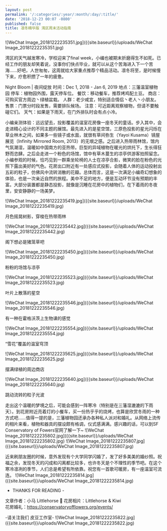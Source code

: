 ```yaml
---
layout: post
permalink: '/:categories/:year/:month/:day/:title/'
date: '2018-12-23 00:07 -0800'
published: false
title: 凛冬精华版 湾区周末活动指南
---
```

 
 ![WeChat Image_20181222235351.jpg]({{site.baseurl}}/uploads/WeChat Image_20181222235351.jpg)

 
湾区的天气越发寒冷，学校迎来了final week，小编也被期末折磨得生不如死。已经工作的朋友却笑着说，没事你们快点毕业，就可以从这个苦海进入下一个苦海……好吧，人世匆匆，这周就给大家重点推荐个精品活动。凛冬将至，是时候慢下来，疗愈积攒了一年的疲惫。 

Night Bloom | 夜间绽放 
时间：Dec 1, 2018 - Jan 6, 2019 
地点：三藩温室植物园 
停车：植物园外围，露天停车位。 
餐饮：移动餐车，推荐烤鸡配土豆。 
商店：可购买官方周边丶绿植盆栽。 
人群：老少咸宜，特别适合情侣丶老人丶小朋友。 
售票：门票分时段发售，需要排队候场。 
注意：可近距离观察植物，但请不要触碰它们。 
天气：如果是下雨天，在门外排队时会有点小冷。 
 
小编亲测体验：远远望去，投影覆盖的温室花房像一座冬天的童话。步入其中，会走进精心设计的不同主题的展馆。最先进入的是星空馆，三原色投影的星光闪烁在草业林木之间，如果多一些镜子或水面，就很有草间弥生（Yayoi Kusama）镜屋展览（Infinity Mirrored Room, 2013）的无垠之感。之后进入热带雨林馆，馆内气氛潮湿，温暖如中国南方的亚热带。巨型的异域植物在暖光的烘托下，生长得狂野而恣肆。之后会走进一个粉色的场馆，馆中有草木蔓生的凉亭供游客拍照留念。小编参观的时候，恰巧见到一群乘坐轮椅的人士在凉亭合影，微笑的脸在粉色的光照下露出美好的气色。花房出口附近有一处感应式投影，会随着人体的运动投射出五彩的粒子，仿佛风中流转消散的花瓣。总体而言，这是一次满足小编奇幻想象的体验，也是一次亲近自然的旅程。美中不足的地方，便是互动环节没有预期的丰富。大部分装置都是静态投影，就像是沉睡在花房中的植物们，在下着雨的冬夜里，安安静静的一场美梦。 

![WeChat Image_20181222235419.jpg]({{site.baseurl}}/uploads/WeChat Image_20181222235419.jpg)

月色摇晃树影，穿梭在热带雨林 
 
![WeChat Image_20181222235442.jpg]({{site.baseurl}}/uploads/WeChat Image_20181222235442.jpg)
 
阁下想必是猪笼草吧 
 
![WeChat Image_20181222235450.jpg]({{site.baseurl}}/uploads/WeChat Image_20181222235450.jpg)
 
 
粉粉的场馆与凉亭 
 
![WeChat Image_20181222235523.jpg]({{site.baseurl}}/uploads/WeChat Image_20181222235523.jpg)
 
叶片上散落的星空 
 
![WeChat Image_20181222235546.jpg]({{site.baseurl}}/uploads/WeChat Image_20181222235546.jpg)
 
有一种在霍格沃茨上生物课的感觉 
 
![WeChat Image_20181222235554.jpg]({{site.baseurl}}/uploads/WeChat Image_20181222235554.jpg)
 
“雪花”覆盖的温室穹顶 
 
 
![WeChat Image_20181222235625.jpg]({{site.baseurl}}/uploads/WeChat Image_20181222235625.jpg)

摆满绿植的周边商店 
 
 
![WeChat Image_20181222235640.jpg]({{site.baseurl}}/uploads/WeChat Image_20181222235640.jpg)
 
跳动流转的粒子光波 
 
走出这个温暖的梦境之后，可能会感到一阵寒冷（特别是在三藩湿漉漉的下雨天）。到花房附近亮着灯的小餐车，买一份热乎乎的烧烤，也算是欣赏冬雨的一种方式吧……值得一提的是，三藩植物园还承办各种私人派对和婚礼。从网络上流传的相片来看，植物和器具的摆设颇有格调，仪式感满满。感兴趣的话，可以到SF Conservatory of Fowers官网了解一下~ 
![WeChat Image_20181222235802.jpg]({{site.baseurl}}/uploads/WeChat Image_20181222235802.jpg)
![WeChat Image_20181222235807.jpg]({{site.baseurl}}/uploads/WeChat Image_20181222235807.jpg)
 
 
 
近来刷朋友圈的时候，意外发现有个大学同学闪婚了，发了好多美美的婚纱照。祝福之余，发现冬天的闪成和闪离都比较多，也许冬天是个不理性的季节吧。在这个寒冷凛冽的季节，人们总是希望有所依靠。祝您有一首歌可暖房，有一座温室可流连。 
 ![WeChat Image_20181222235814.jpg]({{site.baseurl}}/uploads/WeChat Image_20181222235814.jpg)

 
- THANKS FOR READING - 
 
文章作者：小马 Littlehorse 🐴 
花房相片：Littlehorse & Kiwi  
花房婚礼：https://conservatoryofflowers.org/events/ 
 
-请关注我们 皮豆工作室- 
![WeChat Image_20181222235822.jpg]({{site.baseurl}}/uploads/WeChat Image_20181222235822.jpg)
